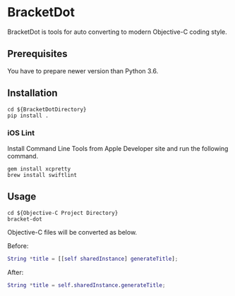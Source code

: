 # BracketDot

BracketDot is tools for auto converting to modern Objective-C coding style.

## Prerequisites
You have to prepare newer version than Python 3.6.

## Installation

```shell
cd ${BracketDotDirectory}
pip install .
```

### iOS Lint
Install Command Line Tools from Apple Developer site and run the following command.

```shell
gem install xcpretty
brew install swiftlint
```

## Usage

```shell
cd ${Objective-C Project Directory}
bracket-dot
```

Objective-C files will be converted as below.

Before:

```objc:sample.m
String *title = [[self sharedInstance] generateTitle];
```

After:

```objc:sample.m
String *title = self.sharedInstance.generateTitle;
```
